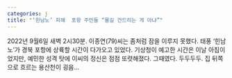 ```yaml
---
categories: j
title: "‘힌남노’ 피해  포항 주민들 “물길 건드리는 게 아냐”"
---
```


				
		
			
				
					
					
						
						
						
					
					
				
				
			
			
			
2022년 9월6일 새벽 2시30분. 이종연(79)씨는 좀처럼 잠을 이루지 못했다. 태풍 ‘힌남노’가 경북 포항에 상륙할 시간이 다가오고 있었다. 기상청이 예고한 시간은 이날 아침이었지만, 예민한 성격 탓에 이씨의 정신은 점점 또렷해졌다. 그때였다. 두두두두. 집 뒤쪽으로 흐르는 용산천이 굉음...		
			